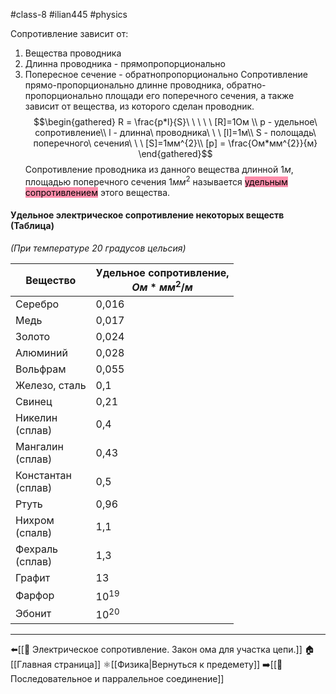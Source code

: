 #class-8 #ilian445 #physics 

Сопротивление зависит от:
1. Вещества проводника
2. Длинна проводника - прямопропорционально
3. Попересное сечение - обратнопропорционально
Сопротивление прямо-пропорционально длинне проводника, обратно-пропорционально площади его поперечного сечения, а также зависит от вещества, из которого сделан проводник.
$$\begin{gathered}
R = \frac{p*l}{S}\ \ \ \ \ [R]=1Ом \\
p -  удельное\ сопротивление\\
l - длинна\ проводника\ \ \ [l]=1м\\
S - полощадь\ поперечного\ сечения\ \ \ [S]=1мм^{2}\\
[p] = \frac{Ом*мм^{2}}{м}
\end{gathered}$$
Сопротивление проводника из данного вещества длинной $1м$, площадью поперечного сечения $1мм^{2}$ называется <mark style="background: #FF5582A6;">удельным сопротивлением</mark> этого вещества.
#### Удельное электрическое сопротивление некоторых веществ (Таблица)
*(При температуре 20 градусов цельсия)*

| Вещество              | Удельное сопротивление,<br>$Ом*мм^{2}/м$ |
| --------------------- | ---------------------------------------- |
| Серебро               | 0,016                                    |
| Медь                  | 0,017                                    |
| Золото                | 0,024                                    |
| Алюминий              | 0,028                                    |
| Вольфрам              | 0,055                                    |
| Железо, сталь         | 0,1                                      |
| Свинец                | 0,21                                     |
| Никелин<br>(сплав)    | 0,4                                      |
| Мангалин<br>(сплав)   | 0,43                                     |
| Константан<br>(сплав) | 0,5                                      |
| Ртуть                 | 0,96                                     |
| Нихром<br>(спалв)     | 1,1                                      |
| Фехраль<br>(сплав)    | 1,3                                      |
| Графит                | 13                                       |
| Фарфор                | $10^{19}$                                |
| Эбонит                | $10^{20}$                                |

---
⬅️[[📒 Электрическое сопротивление. Закон ома для участка цепи.]]
🏠[[Главная страница]]
⚛[[Физика|Вернуться к предемету]]
➡️[[📒 Последовательное и парралельное соединение]]
